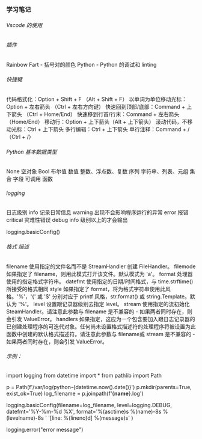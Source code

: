 ### 学习笔记

###### Vscode 的使用

###### 插件

Rainbow Fart - 括号对的颜色
Python - Python 的调试和 linting

###### 快捷键

代码格式化：Option + Shift + F （Alt + Shift + F）
以单词为单位移动光标：Option + 左右箭头 （Ctrl + 左右方向键）
快速回到顶部/底部：Command + 上下箭头 （Ctrl + Home/End）
快速移到行首/行末：Command + 左右箭头 （Home/End）
移动行：Option + 上下箭头（Alt + 上下箭头）
滚动代码，不移动光标：Ctrl + 上下箭头
多行编辑：Ctrl + 上下箭头
单行注释：Command + /（Ctrl + /）

###### Python 基本数据类型

None	空对象
Bool	布尔值
数值	整数、浮点数、复数
序列	字符串、列表、元组
集合	字段
可调用	函数

###### logging

日志级别
info 记录日常信息
warning 出现不会影响程序运行的异常
error 报错
critical 灾难性错误
debug
info 级别以上的才会输出

logging.basicConfig()

###### 格式	描述

filename	使用指定的文件名而不是 StreamHandler 创建 FileHandler。
filemode	如果指定了 filename，则用此模式打开该文件。默认模式为 'a'。
format	处理器使用的指定格式字符串。
datefmt	使用指定的日期/时间格式，与 time.strftime() 所接受的格式相同
style	如果指定了 format，将为格式字符串使用此风格。'%'，'{' 或 '$' 分别对应于 printf 风格，str.format() 或 string.Template。默认为 '%'。
level	设置跟记录器级别去指定 level。
stream	使用指定的流初始化 SteamHandler。请注意此参数与 filename 是不兼容的 - 如果两者同时存在，则会引发 ValueError。
handlers	如果指定，这应为一个包含要加入跟日志记录器的已创建处理程序的可迭代对象。任何尚未设置格式描述符的处理程序将被设置为此函数中创建的默认格式描述符。请注意此参数与 filename或 stream 是不兼容的 - 如果两者同时存在，则会引发 ValueError。

###### 示例：	

import logging
from datetime import *
from pathlib import Path

p = Path(f'/var/log/python-{datetime.now().date()}')
p.mkdir(parents=True, exist_ok=True)
log_filename = p.joinpath(f'{__name__}.log')

logging.basicConfig(filename=log_filename,
                    level=logging.DEBUG,
                    datefmt='%Y-%m-%d %X',
                    format='%(asctime)s %(name)-8s %(levelname)-8s '
                    '[line: %(lineno)d] %(message)s'
                    )

logging.error("error message")